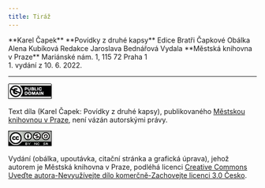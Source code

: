 ```yaml
---
title: Tiráž
---
```


<section>  
**Karel Čapek**  
**Povídky z druhé kapsy**  
Edice Bratři Čapkové  
Obálka Alena Kubíková  
Redakce Jaroslava Bednářová  
Vydala **Městská knihovna v Praze**  
Mariánské nám. 1, 115 72 Praha 1  
</section>  
1. vydání z 10. 6. 2022.

***

[![](./resources/image001.jpg)](http://creativecommons.org/publicdomain/mark/1.0/deed.cs)

Text díla (Karel Čapek: Povídky z druhé kapsy), publikovaného [Městskou knihovnou v Praze](https://www.mlp.cz/cz/), není vázán autorskými právy.

[![](./resources/image002.jpg)](http://creativecommons.org/licenses/by-nc-sa/3.0/cz/)

Vydání (obálka, upoutávka, citační stránka a grafická úprava), jehož autorem je Městská knihovna v Praze, podléhá licenci [Creative Commons Uveďte autora-Nevyužívejte dílo komerčně-Zachovejte licenci 3.0 Česko](https://creativecommons.org/licenses/by-nc-sa/3.0/cz/).